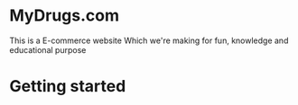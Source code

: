 # MyDrugs.com

This is a E-commerce website Which we're making for fun, knowledge and educational purpose


# Getting started

